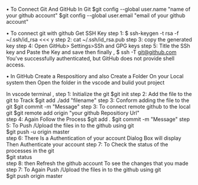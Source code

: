 •	To Connect Git And GitHub 
In Git
$git config --global user.name "name of your github account"
$git config --global user.email "email of your github account"

•	To connect git with github
Get SSH Key
step 1:  $ ssh-keygen -t rsa -f ~/.ssh/id_rsa <<< y
step 2:  cat  ~/.ssh/id_rsa.pub
step 3: copy the generated key 
step 4: Open GitHub> Settings>SSh and GPG keys
step 5: Title the SSh key and Paste the Key and save 
then finally ,
$ ssh -T git@github.com
You've successfully authenticated, but GitHub does not provide shell access.


•	In GitHub 
Create a Respositiory and also Create a Folder On your Local system 
then Open the folder in the vscode and bulid yout project

In vscode terminal ,
step 1: Initialize the git 
$git init
step 2: Add the file to the git to Track 
$git add ./add "filename"
step 3: Conform adding the file to the git 
$git commit -m "Message"
step 3: To connect remote github to the local git 
$git remote add origin "your github Repositiory Url"  
step 4: Again Follow the Process
$git add . 
$git commit -m "Message"
step 5: To Push /Upload the files in to the github using git                
$git push -u origin master     
step 6: There Is a Authentication of your account Dialog Box will display                
Then Authenticate your account
step 7: To Check the status of the processes in the git                
$git status  
step 8: then Refresh the github account To see the changes that you made 
step 7: To Again Push /Upload the files in to the github using git                
$git push origin master
